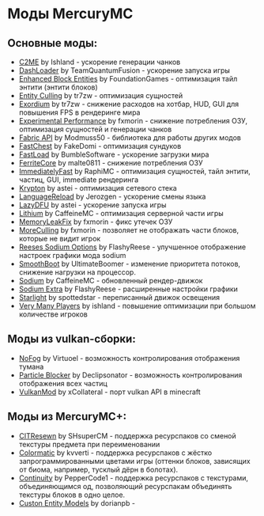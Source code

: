 # Моды MercuryMC
## Основные моды:
- [C2ME](https://github.com/RelativityMC/C2ME-fabric) by Ishland - ускорение генерации чанков
- [DashLoader](https://github.com/TeamQuantumFusion/DashLoader) by TeamQuantumFusion - ускорение запуска игры
- [Enhanced Block Entities](https://github.com/FoundationGames/EnhancedBlockEntities) by FoundationGames - оптимизация тайл энтити (энтити блоков)
- [Entity Culling](https://github.com/tr7zw/EntityCulling) by tr7zw - оптимизация сущностей
- [Exordium](https://github.com/tr7zw/Exordium) by tr7zw - снижение расходов на хотбар, HUD, GUI для повышения FPS в рендеринге мира
- [Experimental Performance](https://github.com/fxmorin/ExperimentalPerformance) by fxmorin - снижение потребления ОЗУ, оптимизация сущностей и генерации чанков
- [Fabric API](https://github.com/FabricMC/fabric) by Modmuss50 - библиотека для работы других модов
- [FastChest](https://github.com/FakeDomi/FastChest) by FakeDomi - оптимизация сундуков
- [FastLoad](https://github.com/BumbleSoftware/Fastload) by BumbleSoftware - ускорение загрузки мира
- [FerriteCore](https://github.com/malte0811/FerriteCore) by malte0811 - снижение потребления ОЗУ
- [ImmediatelyFast](https://github.com/RaphiMC/ImmediatelyFast) by RaphiMC - оптимизация сущностей, тайл энтити, частиц, GUI, immediate рендеринга
- [Krypton](https://github.com/astei/krypton) by astei - оптимизация сетевого стека
- [LanguageReload](https://github.com/Jerozgen/LanguageReload) by Jerozgen - ускорение смены языка
- [LazyDFU](https://github.com/astei/lazydfu) by astei - ускорение запуска игры
- [Lithium](https://github.com/CaffeineMC/lithium-fabric) by CaffeineMC - оптимизация серверной части игры
- [MemoryLeakFix](https://github.com/fxmorin/memoryLeakFix) by fxmorin - фикс утечек ОЗУ
- [MoreCulling](https://github.com/fxmorin/MoreCulling) by fxmorin - позволяет не отображать части блоков, которые не видит игрок
- [Reeses Sodium Options]([github.com/FlashyReese/reeses-sodium-options]) by FlashyReese - улучшенное отображение настроек графики мода sodium
- [SmoothBoot](https://github.com/UltimateBoomer/mc-smoothboot) by UltimateBoomer - изменение приоритета потоков, снижение нагрузки на процессор.
- [Sodium](https://github.com/CaffeineMC/sodium-fabric) by CaffeineMC - обновленный рендер-движок
- [Sodium Extra](https://github.com/FlashyReese/sodium-extra-fabric) by FlashyReese - расширенные настройки графики
- [Starlight](https://github.com/PaperMC/Starlight) by spottedstar - переписанный движок освещения
- [Very Many Players](https://github.com/RelativityMC/VMP-fabric) by ishland - повышение оптимизации при большом количестве игроков
## Моды из vulkan-сборки:
- [NoFog](https://github.com/Virtuoel/NoFog) by Virtuoel - возможность контролирования отображения тумана
- [Particle Blocker](https://github.com/Declipsonator/Particle-Blocker) by Declipsonator - возможность контролирования отображения всех частиц
- [VulkanMod](https://github.com/xCollateral/VulkanMod) by xCollateral - порт vulkan API в minecraft
## Моды из MercuryMC+:
- [CITResewn](https://github.com/SHsuperCM/CITResewn) by SHsuperCM - поддержка ресурспаков со сменой текстуры предмета при переименовании
- [Colormatic](https://github.com/kvverti/colormatic) by kvverti - поддержка ресурспаков с жёстко запрограммированными цветами игры (оттенки блоков, зависящих от биома, например, тусклый дёрн в болотах).
- [Continuity](https://github.com/PepperCode1/Continuity) by PepperCode1 - поддержка ресурспаков с текстурами, объединяющимся 
од, позволяющий ресурспакам объединять текстуры блоков в одно целое.
- [Custon Entity Models](https://github.com/dorianpb/cem) by dorianpb - 
